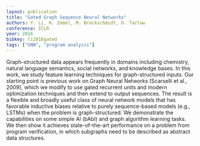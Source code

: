 ```yaml
---
layout: publication
title: "Gated Graph Sequence Neural Networks"
authors: Y. Li, R. Zemel, M. Brockschmidt, D. Tarlow
conference: ICLR
year: 2016
bibkey: li2016gated
tags: ["GNN", "program analysis"]
---
```

Graph-structured data appears frequently in domains including chemistry, natural
language semantics, social networks, and knowledge bases. In this work, we study
feature learning techniques for graph-structured inputs. Our starting point is previous work on Graph Neural Networks (Scarselli et al., 2009), which we modify
to use gated recurrent units and modern optimization techniques and then extend
to output sequences. The result is a flexible and broadly useful class of neural network models that has favorable inductive biases relative to purely sequence-based
models (e.g., LSTMs) when the problem is graph-structured. We demonstrate the
capabilities on some simple AI (bAbI) and graph algorithm learning tasks. We
then show it achieves state-of-the-art performance on a problem from program
verification, in which subgraphs need to be described as abstract data structures.

